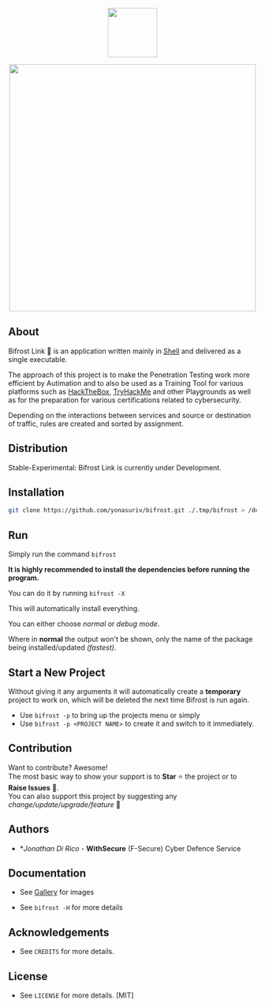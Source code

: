 <p align="center"><img width="100"src="https://github.com/yonasuriv/bifrost/assets/59540565/f54a434f-6c66-4d0c-8962-97bd2a62d16a"></a></p>
<p align="center"><img width="500"src="https://github.com/yonasuriv/bifrost/assets/59540565/f24d0614-0d62-4d74-a5af-a1456b9cca24"></a></p>


## About
Bifrost Link 🔗 is an application written mainly in [Shell](https://en.wikipedia.org/wiki/Shell_script) and delivered as a single executable.

The approach of this project is to make the Penetration Testing work more efficient by Autimation and to also be used as a Training Tool for various platforms such as [HackTheBox](https://www.hackthebox.com/), [TryHackMe](https://tryhackme.com/) and other Playgrounds as well as for the preparation for various certifications related to cybersecurity. 
 
Depending on the interactions between services and source or destination of traffic, rules are created and sorted by assignment.

## Distribution
Stable-Experimental: Bifrost Link is currently under Development.

## Installation

```bash
git clone https://github.com/yonasuriv/bifrost.git ./.tmp/bifrost > /dev/null 2>&1 && cd .tmp/bifrost && sh LINK && cd ../.. && rm -rf .tmp && cd - > /dev/null 2>&1
```

## Run
Simply run the command ```bifrost```<br>

**It is highly recommended to install the dependencies before running the program.**

You can do it by running ```bifrost -X```

This will automatically install everything.<br>

You can either choose _normal_ or _debug mode_.<br>

Where in **normal** the output won't be shown, only the name of the package being installed/updated _(fastest)_.

## Start a New Project

Without giving it any arguments it will automatically create a **temporary** project to work on, which will be deleted the next time Bifrost is run again.

* Use ```bifrost -p``` to bring up the projects menu or simply 
* Use ```bifrost -p <PROJECT NAME>``` to create it and switch to it immediately.<br>

## Contribution
Want to contribute? Awesome!<br> 
The most basic way to show your support is to  **Star** ⭐ the project or to **Raise Issues** 🚩. <br>
You can also support this project by suggesting any _change/update/upgrade/feature_ 🙏

## Authors
* **Jonathan Di Rico* - **WithSecure** (F-Secure) Cyber Defence Service

## Documentation

* See [Gallery](https://github.com/yonasuriv/Bifrost/blob/main/docs/Gallery.md) for images

* See ```bifrost -H``` for more details

## Acknowledgements
* See ```CREDITS``` for more details.

## License
* See ```LICENSE``` for more details. [MIT]

